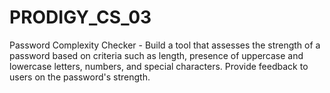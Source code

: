 # PRODIGY_CS_03
Password Complexity Checker - Build a tool that assesses the strength of a password based on criteria such as length, presence of uppercase and lowercase letters, numbers, and special characters. Provide feedback to users on the password's strength.
